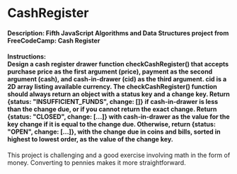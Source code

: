# CashRegister
#### Description: Fifth JavaScript Algorithms and Data Structures project from FreeCodeCamp: Cash Register
#### Instructions:<br/>Design a cash register drawer function checkCashRegister() that accepts purchase price as the first argument (price), payment as the second argument (cash), and cash-in-drawer (cid) as the third argument. cid is a 2D array listing available currency. The checkCashRegister() function should always return an object with a status key and a change key. Return {status: "INSUFFICIENT_FUNDS", change: []} if cash-in-drawer is less than the change due, or if you cannot return the exact change. Return {status: "CLOSED", change: [...]} with cash-in-drawer as the value for the key change if it is equal to the change due. Otherwise, return {status: "OPEN", change: [...]}, with the change due in coins and bills, sorted in highest to lowest order, as the value of the change key.

This project is challenging and a good exercise involving math in the form of money. Converting to pennies makes it more straightforward.
